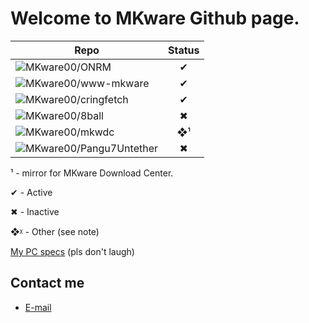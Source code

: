 # Welcome to MKware Github page.

| Repo | Status |
| ----------- | :---------: |
| ![MKware00/ONRM](https://github.com/MKware00/ONRM) | ✔ |
| ![MKware00/www-mkware](https://github.com/MKware00/www-mkware) | ✔ |
| ![MKware00/cringfetch](https://github.com/MKware00/cringfetch)| ✔ |
| ![MKware00/8ball](https://github.com/MKware00/8ball)| ✖ |
| ![MKware00/mkwdc](https://github.com/MKware00/mkwdc) | ❖¹ |
| ![MKware00/Pangu7Untether](https://github.com/MKware00/Pangu7Untether) | ✖ |
  
  
¹ - mirror for MKware Download Center.


✔ - Active

✖ - Inactive

❖ᵡ - Other (see note)

[My PC specs](https://github.com/MKware00/cringfetch#cringfetch) (pls don't laugh)

## Contact me

* [E-mail](mailto:admin@mkware.eu.org)
